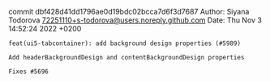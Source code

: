 commit dbf428d41dd1796ae0d19bdc02bcca7d6f3d7687
Author: Siyana Todorova <72251110+s-todorova@users.noreply.github.com>
Date:   Thu Nov 3 14:52:24 2022 +0200

    feat(ui5-tabcontainer): add background design properties (#5989)
    
    Add headerBackgroundDesign and contentBackgroundDesign properties
    
    Fixes #5696
